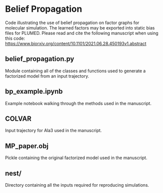 # Belief Propagation
Code illustrating the use of belief propagation on factor graphs for molecular simulation. The learned factors may be exported into static bias files for PLUMED.
Please read and cite the following manuscript when using this code: https://www.biorxiv.org/content/10.1101/2021.06.28.450193v1.abstract

## belief_propagation.py
Module containing all of the classes and functions used to generate a factorized model from an input trajectory.

## bp_example.ipynb
Example notebook walking through the methods used in the manuscript.

## COLVAR
Input trajectory for Ala3 used in the manuscript.

## MP_paper.obj
Pickle containing the original factorized model used in the manuscript.

## nest/
Directory containing all the inputs required for reproducing simulations.
